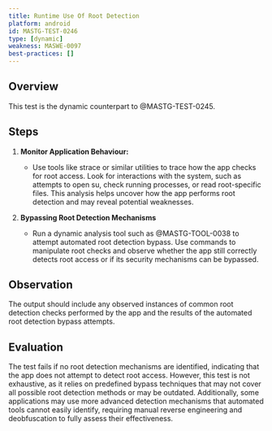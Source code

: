 ```yaml
---
title: Runtime Use Of Root Detection
platform: android
id: MASTG-TEST-0246
type: [dynamic]
weakness: MASWE-0097
best-practices: []
---
```


## Overview

This test is the dynamic counterpart to @MASTG-TEST-0245.

## Steps

1. **Monitor Application Behaviour:**
   - Use tools like strace or similar utilities to trace how the app checks for root access. Look for interactions with the system, such as attempts to open su, check running processes, or read root-specific files. This analysis helps uncover how the app performs root detection and may reveal potential weaknesses.

2. **Bypassing Root Detection Mechanisms**
   - Run a dynamic analysis tool such as @MASTG-TOOL-0038 to attempt automated root detection bypass. Use commands to manipulate root checks and observe whether the app still correctly detects root access or if its security mechanisms can be bypassed.

## Observation

The output should include any observed instances of common root detection checks performed by the app and the results of the automated root detection bypass attempts.

## Evaluation


The test fails if no root detection mechanisms are identified, indicating that the app does not attempt to detect root access. However, this test is not exhaustive, as it relies on predefined bypass techniques that may not cover all possible root detection methods or may be outdated. Additionally, some applications may use more advanced detection mechanisms that automated tools cannot easily identify, requiring manual reverse engineering and deobfuscation to fully assess their effectiveness.
